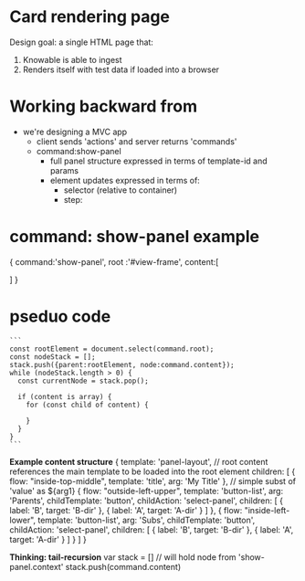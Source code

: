 # Card rendering page
Design goal: a single HTML page that:
  1. Knowable is able to ingest
  2. Renders itself with test data if loaded into a browser
  
# Working backward from <body><script>test();</script></body>
 - we're designing a MVC app
   - client sends 'actions' and server returns 'commands'
   - command:show-panel
     - full panel structure expressed in terms of template-id and params
     - element updates expressed in terms of:
       - selector (relative to container)
       - step: 
       
       
# command: show-panel example
{
  command:'show-panel',
  root   :'#view-frame',
  content:[
    
  ]
}


# pseduo code
    ```
    const rootElement = document.select(command.root);
    const nodeStack = [];
    stack.push({parent:rootElement, node:command.content});
    while (nodeStack.length > 0) {
      const currentNode = stack.pop();
      
      if (content is array) {
        for (const child of content) {
          
        }
      }
    }
    ```
**Example content structure**
    {
        template: 'panel-layout',  // root content references the main template to be loaded into the root element
        children: [
            { flow: "inside-top-middle", template: 'title', arg: 'My Title' }, // simple subst of 'value' as ${arg1}
            {
                flow: "outside-left-upper", template: 'button-list', arg: 'Parents',
                childTemplate: 'button',
                childAction: 'select-panel',
                children: [
                    { label: 'B', target: 'B-dir' },
                    { label: 'A', target: 'A-dir' }
                ]
            },
            {
                flow: "inside-left-lower", template: 'button-list', arg: 'Subs',
                childTemplate: 'button',
                childAction: 'select-panel',
                children: [
                    { label: 'B', target: 'B-dir' },
                    { label: 'A', target: 'A-dir' }
                ]
            }
        ]
    }

    
**Thinking: tail-recursion**
var stack = [] // will hold node from 'show-panel.context'
stack.push(command.content)

<body>
<script>
  // load panel-layout
  
  // script expected build sequence:
  
</script>
</body>


